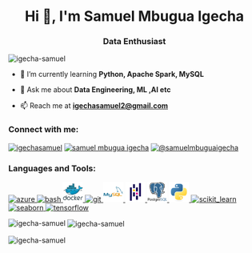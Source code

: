 <h1 align="center">Hi 👋, I'm Samuel Mbugua Igecha</h1>
<h3 align="center">Data Enthusiast</h3>

<p align="left"> <img src="https://komarev.com/ghpvc/?username=igecha-samuel&label=Profile%20views&color=0e75b6&style=flat" alt="igecha-samuel" /> </p>

- 🌱 I’m currently learning **Python, Apache Spark, MySQL**

- 💬 Ask me about **Data Engineering, ML ,AI etc**

- 📫 Reach me at **igechasamuel2@gmail.com**



<h3 align="left">Connect with me:</h3>
<p align="left">
<a href="[https://dev.to/igechasamuel](https://dev.to/igechasamuel)" target="blank"><img align="center" src="https://raw.githubusercontent.com/rahuldkjain/github-profile-readme-generator/master/src/images/icons/Social/devto.svg" alt="igechasamuel" height="30" width="40" /></a>
<a href="[https://linkedin.com/in/samuel mbugua igecha](https://www.linkedin.com/in/samuel-igecha/)" target="blank"><img align="center" src="https://raw.githubusercontent.com/rahuldkjain/github-profile-readme-generator/master/src/images/icons/Social/linked-in-alt.svg" alt="samuel mbugua igecha" height="30" width="40" /></a>
<a href="[https://medium.com/@samuelmbuguaigecha](https://medium.com/@igechasamuel2)" target="blank"><img align="center" src="https://raw.githubusercontent.com/rahuldkjain/github-profile-readme-generator/master/src/images/icons/Social/medium.svg" alt="@samuelmbuguaigecha" height="30" width="40" /></a>
</p>

<h3 align="left">Languages and Tools:</h3>
<p align="left"> <a href="https://azure.microsoft.com/en-in/" target="_blank" rel="noreferrer"> <img src="https://www.vectorlogo.zone/logos/microsoft_azure/microsoft_azure-icon.svg" alt="azure" width="40" height="40"/> </a> <a href="https://www.gnu.org/software/bash/" target="_blank" rel="noreferrer"> <img src="https://www.vectorlogo.zone/logos/gnu_bash/gnu_bash-icon.svg" alt="bash" width="40" height="40"/> </a> <a href="https://www.docker.com/" target="_blank" rel="noreferrer"> <img src="https://raw.githubusercontent.com/devicons/devicon/master/icons/docker/docker-original-wordmark.svg" alt="docker" width="40" height="40"/> </a> <a href="https://git-scm.com/" target="_blank" rel="noreferrer"> <img src="https://www.vectorlogo.zone/logos/git-scm/git-scm-icon.svg" alt="git" width="40" height="40"/> </a> <a href="https://www.mysql.com/" target="_blank" rel="noreferrer"> <img src="https://raw.githubusercontent.com/devicons/devicon/master/icons/mysql/mysql-original-wordmark.svg" alt="mysql" width="40" height="40"/> </a> <a href="https://pandas.pydata.org/" target="_blank" rel="noreferrer"> <img src="https://raw.githubusercontent.com/devicons/devicon/2ae2a900d2f041da66e950e4d48052658d850630/icons/pandas/pandas-original.svg" alt="pandas" width="40" height="40"/> </a> <a href="https://www.postgresql.org" target="_blank" rel="noreferrer"> <img src="https://raw.githubusercontent.com/devicons/devicon/master/icons/postgresql/postgresql-original-wordmark.svg" alt="postgresql" width="40" height="40"/> </a> <a href="https://www.python.org" target="_blank" rel="noreferrer"> <img src="https://raw.githubusercontent.com/devicons/devicon/master/icons/python/python-original.svg" alt="python" width="40" height="40"/> </a> <a href="https://scikit-learn.org/" target="_blank" rel="noreferrer"> <img src="https://upload.wikimedia.org/wikipedia/commons/0/05/Scikit_learn_logo_small.svg" alt="scikit_learn" width="40" height="40"/> </a> <a href="https://seaborn.pydata.org/" target="_blank" rel="noreferrer"> <img src="https://seaborn.pydata.org/_images/logo-mark-lightbg.svg" alt="seaborn" width="40" height="40"/> </a> <a href="https://www.tensorflow.org" target="_blank" rel="noreferrer"> <img src="https://www.vectorlogo.zone/logos/tensorflow/tensorflow-icon.svg" alt="tensorflow" width="40" height="40"/> </a> </p>

<p><img align="left" src="https://github-readme-stats.vercel.app/api/top-langs?username=igecha-samuel&show_icons=true&locale=en&layout=compact" alt="igecha-samuel" /></p>

<p>&nbsp;<img align="center" src="https://github-readme-stats.vercel.app/api?username=igecha-samuel&show_icons=true&locale=en" alt="igecha-samuel" /></p>

<p><img align="center" src="https://github-readme-streak-stats.herokuapp.com/?user=igecha-samuel&" alt="igecha-samuel" /></p>

